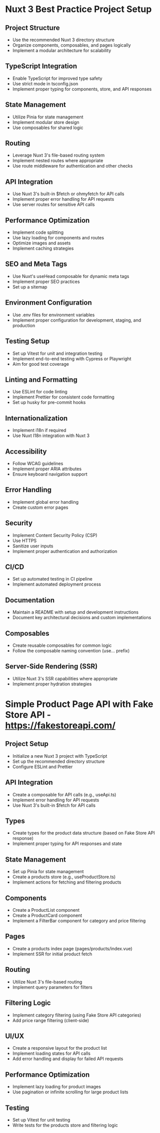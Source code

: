 # Nuxt 3 Best Practice Project Setup

## Project Structure
- Use the recommended Nuxt 3 directory structure
- Organize components, composables, and pages logically
- Implement a modular architecture for scalability

## TypeScript Integration
- Enable TypeScript for improved type safety
- Use strict mode in tsconfig.json
- Implement proper typing for components, store, and API responses

## State Management
- Utilize Pinia for state management
- Implement modular store design
- Use composables for shared logic

## Routing
- Leverage Nuxt 3's file-based routing system
- Implement nested routes where appropriate
- Use route middleware for authentication and other checks

## API Integration
- Use Nuxt 3's built-in $fetch or ohmyfetch for API calls
- Implement proper error handling for API requests
- Use server routes for sensitive API calls

## Performance Optimization
- Implement code splitting
- Use lazy loading for components and routes
- Optimize images and assets
- Implement caching strategies

## SEO and Meta Tags
- Use Nuxt's useHead composable for dynamic meta tags
- Implement proper SEO practices
- Set up a sitemap

## Environment Configuration
- Use .env files for environment variables
- Implement proper configuration for development, staging, and production

## Testing Setup
- Set up Vitest for unit and integration testing
- Implement end-to-end testing with Cypress or Playwright
- Aim for good test coverage

## Linting and Formatting
- Use ESLint for code linting
- Implement Prettier for consistent code formatting
- Set up husky for pre-commit hooks

## Internationalization
- Implement i18n if required
- Use Nuxt I18n integration with Nuxt 3

## Accessibility
- Follow WCAG guidelines
- Implement proper ARIA attributes
- Ensure keyboard navigation support

## Error Handling
- Implement global error handling
- Create custom error pages

## Security
- Implement Content Security Policy (CSP)
- Use HTTPS
- Sanitize user inputs
- Implement proper authentication and authorization

## CI/CD
- Set up automated testing in CI pipeline
- Implement automated deployment process

## Documentation
- Maintain a README with setup and development instructions
- Document key architectural decisions and custom implementations

## Composables
- Create reusable composables for common logic
- Follow the composable naming convention (use... prefix)

## Server-Side Rendering (SSR)
- Utilize Nuxt 3's SSR capabilities where appropriate
- Implement proper hydration strategies

# Simple Product Page API with Fake Store API - https://fakestoreapi.com/

## Project Setup
- Initialize a new Nuxt 3 project with TypeScript
- Set up the recommended directory structure
- Configure ESLint and Prettier

## API Integration
- Create a composable for API calls (e.g., useApi.ts)
- Implement error handling for API requests
- Use Nuxt 3's built-in $fetch for API calls

## Types
- Create types for the product data structure (based on Fake Store API response)
- Implement proper typing for API responses and state

## State Management
- Set up Pinia for state management
- Create a products store (e.g., useProductStore.ts)
- Implement actions for fetching and filtering products

## Components
- Create a ProductList component
- Create a ProductCard component
- Implement a FilterBar component for category and price filtering

## Pages
- Create a products index page (pages/products/index.vue)
- Implement SSR for initial product fetch

## Routing
- Utilize Nuxt 3's file-based routing
- Implement query parameters for filters

## Filtering Logic
- Implement category filtering (using Fake Store API categories)
- Add price range filtering (client-side)

## UI/UX
- Create a responsive layout for the product list
- Implement loading states for API calls
- Add error handling and display for failed API requests

## Performance Optimization
- Implement lazy loading for product images
- Use pagination or infinite scrolling for large product lists

## Testing
- Set up Vitest for unit testing
- Write tests for the products store and filtering logic